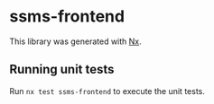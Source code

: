 # ssms-frontend

This library was generated with [Nx](https://nx.dev).

## Running unit tests

Run `nx test ssms-frontend` to execute the unit tests.
